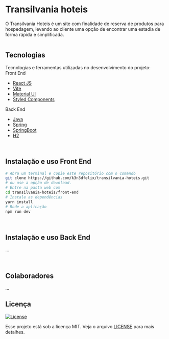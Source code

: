 # Transilvania hoteis
O Transilvania Hoteis é um site com finalidade de reserva de produtos para hospedagem, levando ao cliente uma opção de encontrar uma estadia de forma rápida e simplificada.

<img src="" />

## Tecnologias

Tecnologias e ferramentas utilizadas no desenvolvimento do projeto:
<br>
Front End
- [React JS](https://reactjs.org/)
- [Vite](https://vitejs.dev/)
- [Material UI](https://expo.io/)
- [Styled Components](https://styled-components.com/)

Back End
- [Java](https://www.java.com/pt-BR/)
- [Spring](https://www.java.com/pt-BR/)
- [SpringBoot](https://spring.io/projects/spring-boot)
- [H2](https://www.h2database.com/html/main.html)

<br>

## Instalação e uso Front End

```bash
# Abra um terminal e copie este repositório com o comando
git clone https://github.com/k3n3dfelix/transilvania-hoteis.git
# ou use a opção de download.
# Entre na pasta web com 
cd transilvania-hoteis/front-end
# Instale as dependências
yarn install
# Rode a aplicação
npm run dev
```

<br>


## Instalação e uso Back End
...

<br>

## Colaboradores
...

## Licença
<a href="https://opensource.org/licenses/MIT">
    <img alt="License" src="https://img.shields.io/badge/license-MIT-ff512f?style=flat-square">
</a>

<br>

Esse projeto está sob a licença MIT. Veja o arquivo [LICENSE](/LICENSE) para mais detalhes.
